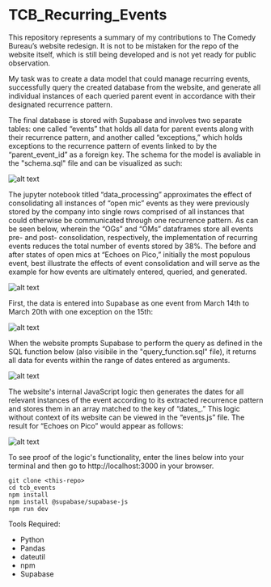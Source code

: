 # TCB_Recurring_Events

This repository represents a summary of my contributions to The Comedy Bureau’s website redesign. It is not to be mistaken for the repo of the website itself, which is still being developed and is not yet ready for public observation.

My task was to create a data model that could manage recurring events, successfully query the created database from the website, and generate all individual instances of each queried parent event in accordance with their designated recurrence pattern.

The final database is stored with Supabase and involves two separate tables: one called “events” that holds all data for parent events along with their recurrence pattern, and another called “exceptions,” which holds exceptions to the recurrence pattern of events linked to by the “parent_event_id” as a foreign key. The schema for the model is avaliable in the "schema.sql" file and can be visualized as such:

![alt text](https://github.com/IIVIIIII/TCB_Streamlining/blob/main/resources/images/data_model.jpg?raw=true)

The jupyter notebook titled “data_processing” approximates the effect of consolidating all instances of “open mic” events as they were previously stored by the company into single rows comprised of all instances that could otherwise be communicated through one recurrence pattern. As can be seen below, wherein the “OGs” and “OMs” dataframes store all events pre- and post- consolidation, respectively, the implementation of recurring events reduces the total number of events stored by 38%. The before and after states of open mics at “Echoes on Pico,” initially the most populous event, best illustrate the effects of event consolidation and will serve as the example for how events are ultimately entered, queried, and generated.

![alt text](https://github.com/IIVIIIII/TCB_Streamlining/blob/main/resources/images/notebook.jpg?raw=true)

First, the data is entered into Supabase as one event from March 14th to March 20th with one exception on the 15th:

![alt text](https://github.com/IIVIIIII/TCB_Streamlining/blob/main/resources/images/data_entry.jpg?raw=true)

When the website prompts Supabase to perform the query as defined in the SQL function below (also visibile in the "query_function.sql" file), it returns all data for events within the range of dates entered as arguments.

![alt text](https://github.com/IIVIIIII/TCB_Streamlining/blob/main/resources/images/query.jpg?raw=true)

The website's internal JavaScript logic then generates the dates for all relevant instances of the event according to its extracted recurrence pattern and stores them in an array matched to the key of  “dates_.” This logic without context of its website can be viewed in the “events.js” file. The result for “Echoes on Pico” would appear as follows:

![alt text](https://github.com/IIVIIIII/TCB_Streamlining/blob/main/resources/images/console_log.jpg?raw=true)

To see proof of the logic's functionality, enter the lines below into your terminal and then go to http://localhost:3000 in your browser.
```
git clone <this-repo>
cd tcb_events
npm install
npm install @supabase/supabase-js
npm run dev
```


Tools Required:
- Python
- Pandas
- dateutil
- npm
- Supabase